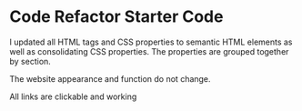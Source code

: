 # Code Refactor Starter Code
I updated all HTML tags and CSS properties to semantic HTML elements as well as consolidating CSS properties. The properties are grouped together by section.

The website appearance and function do not change.

All links are clickable and working